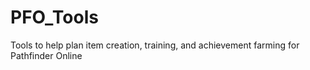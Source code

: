 PFO_Tools
=========

Tools to help plan item creation, training, and achievement farming for Pathfinder Online
